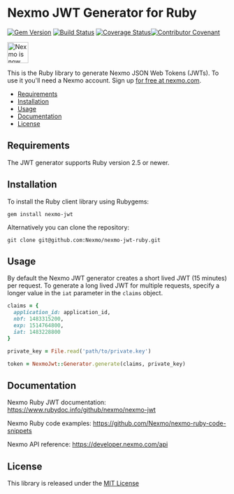 # Nexmo JWT Generator for Ruby

[![Gem Version](https://badge.fury.io/rb/nexmo-jwt.svg)](https://badge.fury.io/rb/nexmo-jwt) [![Build Status](https://api.travis-ci.org/Nexmo/nexmo-jwt-ruby.svg?branch=master)](https://travis-ci.org/Nexmo/nexmo-jwt-ruby) [![Coverage Status](https://coveralls.io/repos/github/Nexmo/nexmo-jwt-ruby/badge.svg?branch=coveralls)](https://coveralls.io/github/Nexmo/nexmo-jwt-ruby?branch=master)[![Contributor Covenant](https://img.shields.io/badge/Contributor%20Covenant-v2.0%20adopted-ff69b4.svg)](CODE_OF_CONDUCT.md)

<img src="https://developer.nexmo.com/assets/images/Vonage_Nexmo.svg" height="48px" alt="Nexmo is now known as Vonage" />

This is the Ruby library to generate Nexmo JSON Web Tokens (JWTs). To use it you'll
need a Nexmo account. Sign up [for free at nexmo.com][signup].

* [Requirements](#requirements)
* [Installation](#installation)
* [Usage](#usage)
* [Documentation](#documentation)
* [License](#license)

## Requirements

The JWT generator supports Ruby version 2.5 or newer.

## Installation

To install the Ruby client library using Rubygems:

    gem install nexmo-jwt

Alternatively you can clone the repository:

    git clone git@github.com:Nexmo/nexmo-jwt-ruby.git

## Usage

By default the Nexmo JWT generator creates a short lived JWT (15 minutes) per request.
To generate a long lived JWT for multiple requests, specify a longer value in the `iat`
parameter in the `claims` object.

```ruby
claims = {
  application_id: application_id,
  nbf: 1483315200,
  exp: 1514764800,
  iat: 1483228800
}

private_key = File.read('path/to/private.key')

token = NexmoJwt::Generator.generate(claims, private_key)
````

## Documentation

Nexmo Ruby JWT documentation: https://www.rubydoc.info/github/nexmo/nexmo-jwt

Nexmo Ruby code examples: https://github.com/Nexmo/nexmo-ruby-code-snippets

Nexmo API reference: https://developer.nexmo.com/api

## License

This library is released under the [MIT License][license]

[signup]: https://dashboard.nexmo.com/sign-up?utm_source=DEV_REL&utm_medium=github&utm_campaign=ruby-client-library
[license]: LICENSE.txt